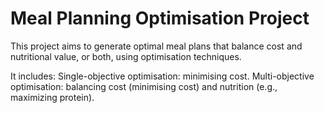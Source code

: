 # Meal Planning Optimisation Project
This project aims to generate optimal meal plans that balance cost and nutritional value, or both, using optimisation techniques. 

It includes:
Single-objective optimisation: minimising cost.
Multi-objective optimisation: balancing cost (minimising cost) and nutrition (e.g., maximizing protein).
